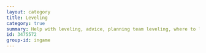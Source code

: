 ```yaml
---
layout: category
title: Leveling
category: true
summary: Help with leveling, advice, planning team leveling, where to level, etc.
id: 3475572
group-id: ingame
---
```


